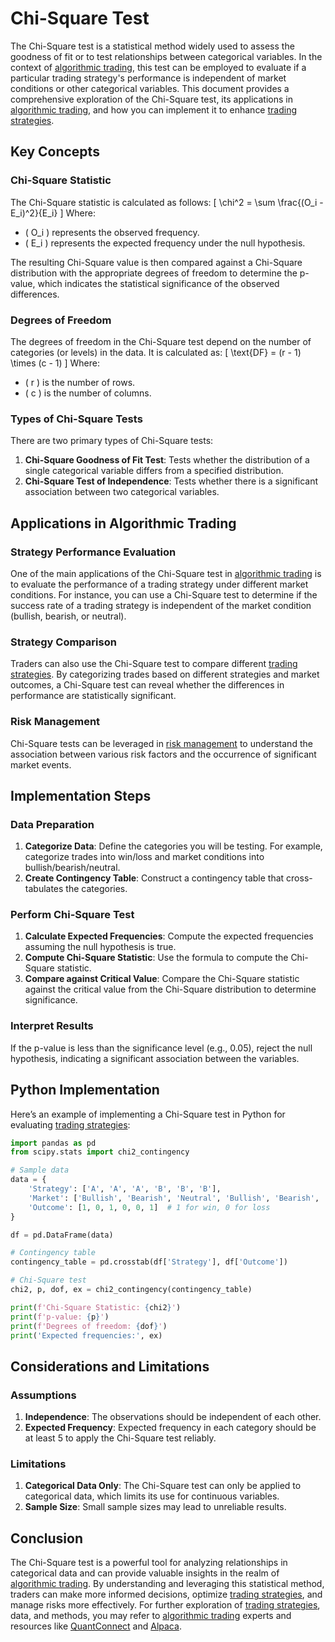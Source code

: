 # Chi-Square Test

The Chi-Square test is a statistical method widely used to assess the goodness of fit or to test relationships between categorical variables. In the context of [algorithmic trading](../a/algorithmic_trading.md), this test can be employed to evaluate if a particular trading strategy's performance is independent of market conditions or other categorical variables. This document provides a comprehensive exploration of the Chi-Square test, its applications in [algorithmic trading](../a/algorithmic_trading.md), and how you can implement it to enhance [trading strategies](../t/trading_strategies.md).

## Key Concepts

### Chi-Square Statistic
The Chi-Square statistic is calculated as follows:
\[ \chi^2 = \sum \frac{(O_i - E_i)^2}{E_i} \]
Where:
- \( O_i \) represents the observed frequency.
- \( E_i \) represents the expected frequency under the null hypothesis.

The resulting Chi-Square value is then compared against a Chi-Square distribution with the appropriate degrees of freedom to determine the p-value, which indicates the statistical significance of the observed differences.

### Degrees of Freedom
The degrees of freedom in the Chi-Square test depend on the number of categories (or levels) in the data. It is calculated as:
\[ \text{DF} = (r - 1) \times (c - 1) \]
Where:
- \( r \) is the number of rows.
- \( c \) is the number of columns.

### Types of Chi-Square Tests
There are two primary types of Chi-Square tests:
1. **Chi-Square Goodness of Fit Test**: Tests whether the distribution of a single categorical variable differs from a specified distribution.
2. **Chi-Square Test of Independence**: Tests whether there is a significant association between two categorical variables.

## Applications in Algorithmic Trading

### Strategy Performance Evaluation
One of the main applications of the Chi-Square test in [algorithmic trading](../a/algorithmic_trading.md) is to evaluate the performance of a trading strategy under different market conditions. For instance, you can use a Chi-Square test to determine if the success rate of a trading strategy is independent of the market condition (bullish, bearish, or neutral). 

### Strategy Comparison
Traders can also use the Chi-Square test to compare different [trading strategies](../t/trading_strategies.md). By categorizing trades based on different strategies and market outcomes, a Chi-Square test can reveal whether the differences in performance are statistically significant.

### Risk Management
Chi-Square tests can be leveraged in [risk management](../r/risk_management.md) to understand the association between various risk factors and the occurrence of significant market events.

## Implementation Steps

### Data Preparation
1. **Categorize Data**: Define the categories you will be testing. For example, categorize trades into win/loss and market conditions into bullish/bearish/neutral.
2. **Create Contingency Table**: Construct a contingency table that cross-tabulates the categories.

### Perform Chi-Square Test
1. **Calculate Expected Frequencies**: Compute the expected frequencies assuming the null hypothesis is true.
2. **Compute Chi-Square Statistic**: Use the formula to compute the Chi-Square statistic.
3. **Compare against Critical Value**: Compare the Chi-Square statistic against the critical value from the Chi-Square distribution to determine significance.

### Interpret Results
If the p-value is less than the significance level (e.g., 0.05), reject the null hypothesis, indicating a significant association between the variables.

## Python Implementation

Here’s an example of implementing a Chi-Square test in Python for evaluating [trading strategies](../t/trading_strategies.md):

```python
import pandas as pd
from scipy.stats import chi2_contingency

# Sample data
data = {
    'Strategy': ['A', 'A', 'A', 'B', 'B', 'B'],
    'Market': ['Bullish', 'Bearish', 'Neutral', 'Bullish', 'Bearish', 'Neutral'],
    'Outcome': [1, 0, 1, 0, 0, 1]  # 1 for win, 0 for loss
}

df = pd.DataFrame(data)

# Contingency table
contingency_table = pd.crosstab(df['Strategy'], df['Outcome'])

# Chi-Square test
chi2, p, dof, ex = chi2_contingency(contingency_table)

print(f'Chi-Square Statistic: {chi2}')
print(f'p-value: {p}')
print(f'Degrees of freedom: {dof}')
print('Expected frequencies:', ex)
```

## Considerations and Limitations

### Assumptions
1. **Independence**: The observations should be independent of each other.
2. **Expected Frequency**: Expected frequency in each category should be at least 5 to apply the Chi-Square test reliably.

### Limitations
1. **Categorical Data Only**: The Chi-Square test can only be applied to categorical data, which limits its use for continuous variables.
2. **Sample Size**: Small sample sizes may lead to unreliable results.

## Conclusion

The Chi-Square test is a powerful tool for analyzing relationships in categorical data and can provide valuable insights in the realm of [algorithmic trading](../a/algorithmic_trading.md). By understanding and leveraging this statistical method, traders can make more informed decisions, optimize [trading strategies](../t/trading_strategies.md), and manage risks more effectively. For further exploration of [trading strategies](../t/trading_strategies.md), data, and methods, you may refer to [algorithmic trading](../a/algorithmic_trading.md) experts and resources like [QuantConnect](https://www.quantconnect.com) and [Alpaca](https://alpaca.markets).
